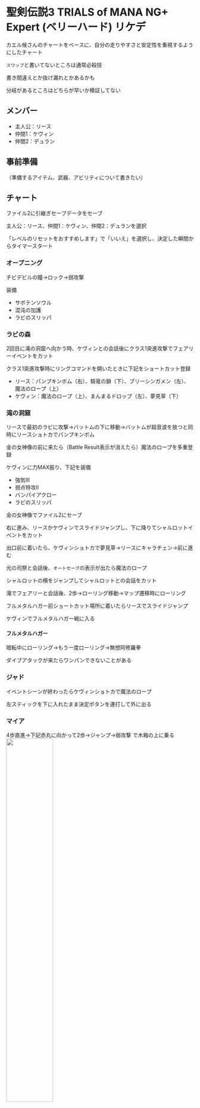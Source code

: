 # 聖剣伝説3 TRIALS of MANA NG+ Expert (ベリーハード) リケデ

カエル候さんのチャートをベースに、自分の走りやすさと安定性を重視するようにしたチャート

`スワップ`と書いてないところは通常必殺技

書き間違えとか抜け漏れとかあるかも

分岐があるところはどちらが早いか検証してない

## メンバー

- 主人公：リース
- 仲間1：ケヴィン
- 仲間2：デュラン

## 事前準備

（準備するアイテム、武器、アビリティについて書きたい）

## チャート

ファイル2に引継ぎセーブデータをセーブ

主人公：リース、仲間1：ケヴィン、仲間2：デュランを選択

「レベルのリセットをおすすめします」で「いいえ」を選択し、決定した瞬間からタイマースタート

### オープニング

チビデビルの瞳→ロック→弱攻撃

装備
- サボテンソウル
- 混沌の加護
- ラビのスリッパ

### ラビの森

2回目に滝の洞窟へ向かう時、ケヴィンとの会話後にクラス1突進攻撃でフェアリーイベントをカット

クラス1突進攻撃時にリングコマンドを開いたときに下記をショートカット登録
- リース：パンプキンボム（右）、騎竜の鎖（下）、ブリーシンガメン（左）、魔法のロープ（上）
- ケヴィン：魔法のロープ（上）、まんまるドロップ（左）、夢見草（下）

### 滝の洞窟

リースで最初のラビに攻撃→バットムの下に移動→バットムが超音波を放つと同時にリースショトカでパンプキンボム

金の女神像の前に来たら（Battle Result表示が消えたら）魔法のロープを多重登録

ケヴィンに力MAX振り、下記を装備
- 強気Ⅲ
- 弱点特攻Ⅱ
- バンパイアクロー
- ラビのスリッパ

金の女神像でファイル2にセーブ

右に進み、リースかケヴィンでスライドジャンプし、下に降りてシャルロットイベントをカット

出口前に着いたら、ケヴィンショトカで夢見草→リースにキャラチェン→前に進む

光の司祭と会話後、`オートセーブ`の表示が出たら魔法のロープ

シャルロットの横をジャンプしてシャルロットとの会話をカット

滝でフェアリーと会話後、2歩→ローリング移動→マップ遷移時にローリング

フルメタルハガー前ショートカット場所に着いたらリースでスライドジャンプ

ケヴィンでフルメタルハガー戦に入る

#### フルメタルハガー

暗転中にローリング→もう一度ローリング→無想阿修羅拳

ダイブアタックが来たらワンパンできないことがある

### ジャド

イベントシーンが終わったらケヴィンショトカで魔法のロープ

左スティックを下に入れたまま決定ボタンを連打して外に出る

### マイア

4歩直進→下記赤丸に向かって2歩→ジャンプ→弱攻撃 で木箱の上に乗る  
<img width=50% src="./images/マイア_港付近のショートカット.png" />

ボンボヤジと会話した後、道具屋の横にあるはしごの所でスライドジャンプして建物の上に乗り、ところがだおじさんとの会話をカット  
（はしごのすぐ横にあるレンガの壁に向かってスライドジャンプする感じで）

### 黄金の街道

後ろに**2.5**歩→バグロープ仕込み→魔法のロープ→左スティックを左下に入れたまま4回ローリング

### 大地の裂け目

ケヴィンで吊り橋の3枚目の板の上に乗る→ショトカで夢見草→デュランにキャラチェン→前に進む

#### マシンゴーレムR

デュランがケヴィンにセイレーンの爪→ケヴィンにキャラチェン→無想阿修羅拳→橋の真ん中まで反対側のゴーレムに近づいて無想阿修羅拳

### 黄金の街道

後ろに**2.5**歩→バグロープ仕込み→魔法のロープ→左スティックを左下に入れたまま4回ローリング

### ドワーフのトンネル

後ろに**2**歩→バグロープ仕込み

ワッツに話しかけたら魔法のロープ

リースでジュエルイーター戦に入る

#### ジュエルイーター

ショトカで騎竜→ケヴィンにキャラチェン→デュランがケヴィンにセイレーンの爪→弱×3して無双阿修羅拳→弱×2して無双阿修羅拳

### 大地の裂け目

黄金の街道側入り口へ育成スタック→オートセーブ：大地の裂け目をロード→ドワーフの村側入り口へ育成スタック→オートセーブ：黄金の街道をロード

### 黄金の街道

魔法のロープでマイア入り口側へ

### マイア

後ろに**2.5**歩（歩きすぎると出てしまう）→仲間で魔法のロープを使ってバグロープ仕込み

### モールベアの高原

到着後魔法のロープでフォルセナ城入り口側へ

### フォルセナ城～マイア

そのまま進む

### 黄金の街道

後ろに**2.5**歩→バグロープ仕込み→魔法のロープ

バイゼル入り口に着いたらケヴィンショトカで夢見草→リースにキャラチェン→前に進む

### パロ

そのまま進む

### 天かける道

1つ目のショートカットでスライドジャンプ

2つ目のショートカットはジャンプ弱弱ローリングで登る

### ローラント秘密のアジト

そのまま進む

### バイゼル

大砲演出をスキップ後、2歩進む→階段の手すり方向に向く→手すりに向かってジャンプで手すりに乗る→屋根に乗る

### ジャド→コロボックルの村→ジャド

そのまま進む

### パロ

到着後魔法のロープ→天かける道入り口側へ  
（ロード時間によっては遅くなるかもしれない）

### 天かける道

ショートカットは最初と同じ

橋を渡り銀の女神像に触る

風の回廊入り口で育成スタック→オートセーブ：天かける道をロード→風の回廊のマナストーン側金の女神像前へ

### 風の回廊

リースでジャンプ弱ローリングでマナストーンイベントをカット

クラスチェンジ
- リース：フェンリルナイト
- ケヴィン：デルヴィッシュ
- デュラン：ソードマスター

作戦変更
- デュラン：援護のみ
- ケヴィン：援護のみ
- リース：特技・必殺技OFF

育成ポイント
- リース：力MAX、知性MAX、精神27
- ケヴィン：力MAX
- デュラン：力MAX、知性MAX、精神27

装備・アビリティ変更（書いてないところはそのまま）
- デュラン：アタックセイバー、アタックセイバーⅡ、攻乃型、弱点特攻、弱点特攻オール、闇の力、ラグナロク、風の神獣リング
- リース：巨人の槍、風の神獣リング、ダウンSP+、ペイバック、ダウン強化、ダウン強化Ⅱ
- ケヴィン：ギガースグローブ、裁定者、アタッカー、獣の咆哮、本能の絆

ケヴィンでツェンカー戦へ

#### ツェンカー

開幕後、スワップ水月→リースにキャラチェン→デュランショトカ左にダイヤセイバー登録して指示→リースショトカで騎竜→リースショトカでブリー→旋風槍（確定ワンパンじゃない）

撃破後、魔法のロープ

### 天かける道

銀の女神像でファイル3にセーブ

### ローラント城

リースでジェノア戦へ

#### ジェノア

リースショトカで騎竜→ケヴィンにキャラチェン→デュランでケヴィンにポセイドンの爪指示→1回ローリングして水月

ケヴィンでビルベン戦へ

#### ビルベン

スワップ水月→リースにキャラチェン→リースショトカで騎竜→スワップ百花→近づいてデュランで弱2強→ケヴィンで殴る

### 天かける道

後ろに**2**歩→バグロープ仕込み→魔法のロープ

### 幽霊船

#### 強制戦闘

開幕後、旋風槍

リースでゴーヴァ戦へ

#### ゴーヴァ

リースショトカで騎竜→ケヴィンにキャラチェン→リースに聖騎士指示→近づいて水月スワップ→リースショトカでブリー→近づいて攻撃、遠かったらクラス1必殺技

回転攻撃のとき、ワンパンできなかったらリースはその場にいて、回ってきたところを攻撃する or 避けて攻撃

### 火山島ブッカ

そのまま進む

### フォルセナ

ぴーひゃら笛をリースショトカ右に登録

フォルセナ城内金の女神像でファイル1にセーブ

ファイル2：滝の洞窟のセーブデータをロード

### 滝の洞窟

ラビの森側入り口へ育成スタック→ファイル1：フォルセナのセーブデータをロード

### フォルセナ

目の前の金の女神像でファイル1にセーブ（ラビの森のセーブデータになる）→ファイル1：ラビの森のセーブデータをロード

### ラビの森

海岸からサルタンへ

### サルタン

そのまま進む

### 灼熱の砂漠

看板前に着いたら、ケヴィンショトカでまんまるドロップ→リースにキャラチェン→弱攻撃→リングでまんまるドロップ→攻撃モーションが終わるときに決定連打

火炎の谷側入り口へ育成スタック→ファイル1：ラビの森のセーブデータをロード

### ラビの森

目の前の金の女神像でファイル2にセーブ（火炎の谷のセーブデータになる）→海岸からエルランドへ

### エルランド

零下の雪原側入り口へ育成スタック→ファイル2：火炎の谷のセーブデータをロード

### 火炎の谷

マナストーン前のイベントまでにケヴィンにキャラチェン

マナストーン前のイベント後、ケヴィンショトカで魔法のロープ→振り向く→灼熱の砂漠側入り口へ育成スタック→オートセーブ：零下の雪原をロード

### 零下の雪原

魔法のロープ→氷壁の迷宮へ

### 氷壁の迷宮

そのまま進む

### 零下の雪原

氷壁の迷宮側金の女神像でファイル2にセーブ→ファイル1：ラビの森のセーブデータをロード

### ラビの森

海岸からミントスへ

### ミントス

魔法のロープ→月夜の森側入り口へ育成スタック→ファイル2：零下の雪原のセーブデータをロード

### 零下の雪原

目の前の金の女神像でファイル2にセーブ（月夜の森のセーブデータになる）→ファイル2：月夜の森のセーブデータをロード

### 月夜の森

後ろに**3.5**歩→ロープ仕込み→ミントス側入り口へ育成スタック→オートセーブ：月読みの塔をロード

### 月読みの塔

ケヴィンでルガー戦へ

#### ルガー

暗転中にロック→スワップ水月→リースにキャラチェン→デュランにフレイムセイバーをショトカ下登録して指示→リースショトカで騎竜→リースショトカでブリー→スワップ百花→（水月が終わったタイミングで）スワップ真空剣→ケヴィンで殴る

マナストーン前のイベントまでにリースにキャラチェン

マナストーン前のイベント後、オートセーブ：ミントスをロード

### ミントス

裏側の世界の道具屋？のドアに入る→海岸からランプ花の森へ

### ランプ花の森

入り口のイベント後、魔法のロープ→ディオールへ

### ディオール

シャルロットのおじいちゃんと会話後、`オートセーブ`の表示が出たら魔法のロープ

### ランプ花の森

振り向き→バグロープ仕込み→銀の女神像前のイベントまでにケヴィンにキャラチェン

#### ギルダーバイン

本体にスワップ水月→リースショトカで騎竜→デュランショトカでフレイムセイバー→リースショトカでブリー→形態変化中に雑魚敵を倒す→デュランを本体から一番奥に配置→ケヴィンを真ん中に配置→リースで真ん中に移動→形態変化が終わりそうになったらスワップ真空剣→頭が下がったらスワップ百花→ケヴィンで殴る

リースにキャラチェン→魔法のロープ→海岸でぴーひゃら笛

### 天かける道

パロ側入り口でバグロープ仕込み→魔法のロープ

### 天の頂

そのまま進む

#### マナの聖域

ぴーひゃら笛を外す

風の太鼓を多重登録して、リース・ケヴィンのショトカ右に登録

### ワンダーの樹海

てきとーにアスレチックする

ケヴィンで入る

#### ミスポルム

暗転中から2回ローリングして近づきスワップ水月→リースにキャラチェン→デュランにサンダーセイバーをショトカ上登録して指示→デュランに騎竜指示→リースショトカでブリー→近づいてスワップ百花→近づいてスワップ真空剣→弱×3強して水月

### 氷壁の迷宮

氷壁の迷宮入り口にバグロープ仕込み→氷壁の迷宮側金の女神像に触る→オートセーブをロード

ケヴィンで入る

#### フィーグムンド

開幕後、スワップ水月→リースショトカで騎竜→デュランショトカでフレイムセイバー→リースショトカでブリー→スワップ百花→（水月が終わったタイミングで）スワップ真空剣→ケヴィンで脚の近くまで歩いて殴る

### 灼熱の砂漠

火炎の谷側入り口にバグロープ仕込み→火炎の谷側金の女神像に触る→オートセーブをロード

ケヴィンで入る

#### ザンビエ

開幕後、スワップ水月→リースショトカで騎竜→デュランショトカでダイヤセイバー→リースショトカでブリー→水月のダメージが入ってからスワップ百花→スワップ真空剣→ケヴィンで殴る

### 灼熱の砂漠

火炎の谷側金の女神像でファイル1にセーブ→ファイル2：月夜の森をロード

### 月夜の森

後ろに**2**歩→育成スタック→ファイル1：灼熱の砂漠をロード

### 灼熱の砂漠

目の前の金の女神像に触る→オートセーブ：月読みの塔をロード

### 月読みの塔

リースでドラン戦へ

### ドラン

#### 赤範囲が縦からのとき

リースショトカで騎竜→ケヴィンにキャラチェン→デュランに何かセイバー指示
→リースにブリー指示
→ケヴィンで2回ローリング→クラス3コンボ×2→
- クラス2コンボ
- クラス3コンボ

→スワップ水月→リースにキャラチェン→クラス2コンボ→スワップ百花→デュランにキャラチェン→近い方の壺を弱強で割る→スワップ真空剣→ケヴィンでリースが空くまで殴る→スワップ飛天槍→ケヴィンで殴る

#### 赤範囲が横からのとき

リースショトカで騎竜→ケヴィンにキャラチェン→デュランに何かセイバー指示→リースにブリー指示→ケヴィンで2回ローリング→クラス3コンボ×2→クラス3コンボ（これの要否検証したい）→スワップ水月→リースにキャラチェン→クラス2コンボ→スワップ百花→デュランにキャラチェン→近い方の壺を弱強で割る→スワップ真空剣→ケヴィンでリースが空くまで殴る→スワップ飛天槍→ケヴィンで殴る

### 光の古代遺跡

ネコちゃんに話しかける

リースでライトゲイザー戦へ

#### ライトゲイザー

デュランに闘士の証指示→リースショトカで騎竜→リースショトカでブリー→落ちてきたらスワップ水月→スワップ百花→デュランで弱×4強→ケヴィンで殴る→移動したらスワップ真空剣→ガイズブラストが始まったらスワップ水月→リースで弱×4強→スワップ旋風槍→ケヴィンで殴る

### 灼熱の砂漠

火炎の谷側金の女神像でファイル1にセーブ→ファイル3：天かける道をロード

### 天かける道

魔法のロープ→振り向き→育成スタック→ファイル1：灼熱の砂漠をロード

### 灼熱の砂漠

目の前の金の女神像に触る→オートセーブ：風の回廊をロード

### 風の回廊

ケヴィンでダンガード戦へ

#### ダンガード

（あんまり検証できてない）

初手振り回しの場合、リースに騎竜とブリー指示、デュランにダイヤセイバー指示

初手振り回しでない場合、リースにブリー指示、デュランにダイヤセイバー指示

### モールベアの高原

ドリアン側入り口にロープ仕込み→段を降りた先にある金の女神像に触る→オートセーブ：ドリアンをロード

リースでランドアンバー戦へ

#### ランドアンバー

リースで左手に弱スワップ百花→ケヴィンでスワップ朱雀→デュランショトカでサンダーセイバー→デュランで赤枠の上に移動→デュランにマタンゴの油→魔法を反射したらリースにキャラチェン

### ペダン

そのまま進む

### 暗闇の洞窟

フラミー降下後、中に入って階段を上ったところの右奥でパートナージャンプ

ケヴィンショトカで夢見草→前に進む

#### ゼーブル・ファー

スワップ水月→リースにキャラチェン→デュランに聖騎士指示→リースショトカで騎竜→スワップ百花→デュランでSP壺割る→ケヴィンにキャラチェン→デュランにブリー指示

再生後、スワップ朱雀→リースショトカで騎竜→デュランにキャラチェン→左右を倒したらスワップ真空剣→（朱雀が終わったタイミングで）スワップ百花→ケヴィンで殴りながらスワップ十文字

進んだ先の邪心像でゲートを開ける

リースで邪眼の伯爵戦へ

#### 邪眼の伯爵

右に進みながらリースショトカで騎竜→デュランショトカでダイヤセイバー→リースにブリー指示→ケヴィンで雑魚敵を倒す→弱×4強スワップ水月→弱×4強スワップ百花→弱×4強スワップ十文字→ケヴィンで弱×4強→ジャンプ強スワップ水月→弱×4強スワップ真空剣→リースでケヴィンが空くまで殴る→ケヴィンで殴る

ゴーストゲインがくるとたぶん完封できない

ダークキャッスル側入り口にバグロープ仕込み→デュランにキャラチェン→ゲート開けた先の金の女神像に触る→オートセーブ：ダークキャッスルをロード

### ダークキャッスル

デュランでフルメタルハガー2戦へ

#### フルメタルハガー2

スワップ真空剣→リースにキャラチェン→ケヴィンに闘士の証指示→スワップ百花→ケヴィンにキャラチェン→リングで騎竜→リングでブリー→ケヴィンで殴る

ダウンして片目が潰れたらスワップ水月→リースにキャラチェン→リースの硬直がとけたら旋風槍→デュランで殴る→（ダメージ足りてなかったらケヴィンで殴る）

ケヴィンでジェノア2戦へ

#### ジェノア2

スワップ水月→リースにキャラチェン→デュランにアイスセイバー指示→リースショトカで騎竜→リースショトカでブリー→スワップ百花→（水月が終わったタイミングで）スワップ真空剣→
- スワップ水月しながらデュランで殴る
- ケヴィンで殴る

最初に吹き飛ばしが来ないときはパワーアップかプロテクトアップされてる

プロテクトアップされたらもう一度騎竜

#### ツェンカー2

スワップ水月→リースショトカで騎竜→デュランショトカでダイヤセイバー→リースショトカでブリー→スワップ百花→ケヴィンで殴る→スーパーソニックが来たらスワップ真空剣→ケヴィンで殴る

撃破後、暗転が終わる前にデュランにキャラチェン

リングにルーンの書と金狼の魂を登録

ケヴィンで美獣戦へ

#### 美獣

スワップ水月→リースにキャラチェン→デュランにダイヤセイバー指示→デュランにブリー指示→リースリングで騎竜→リースリングでリースに金狼→スワップ百花→デュランを壺の近くに移動→ケヴィンで弱×4強入れながらデュランリングでケヴィンに金狼→リースに騎竜指示→ジャンプ強スワップ水月→デュランで壺2つ割る→リースSP300超えたらスワップ百花→水月が終わったタイミングでスワップ真空剣→弱×4強水月

最初にバフ・デバフしている間に美獣の初手が何かを判断する

爪ひっかきの場合、逃げてから2回目のスワップ百花

頭突き突進の場合、バフ・デバフして壁際からスワップ真空剣

### マナの聖域

スライドジャンプして裏側を通りマナの樹のところへ

ケヴィンでアークデーモン戦へ

#### アークデーモン

デュランとリースにルーンの書指示→ケヴィンショトカにルーンの書登録し、ショトカ連打

暗転したらタイマーストップ！おつかれさまでした！
